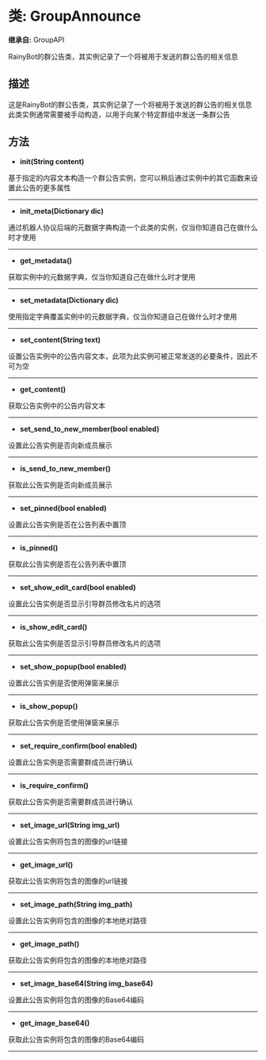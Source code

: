 # 类: GroupAnnounce  
  
**继承自:** GroupAPI  
  
RainyBot的群公告类，其实例记录了一个将被用于发送的群公告的相关信息  
  
## 描述  
  
这是RainyBot的群公告类，其实例记录了一个将被用于发送的群公告的相关信息   
此类实例通常需要被手动构造，以用于向某个特定群组中发送一条群公告  
  
## 方法 
  
- **init(String content)**  
  
基于指定的内容文本构造一个群公告实例，您可以稍后通过实例中的其它函数来设置此公告的更多属性  
  
---  
  
- **init_meta(Dictionary dic)**  
  
通过机器人协议后端的元数据字典构造一个此类的实例，仅当你知道自己在做什么时才使用  
  
---  
  
- **get_metadata()**  
  
获取实例中的元数据字典，仅当你知道自己在做什么时才使用  
  
---  
  
- **set_metadata(Dictionary dic)**  
  
使用指定字典覆盖实例中的元数据字典，仅当你知道自己在做什么时才使用  
  
---  
  
- **set_content(String text)**  
  
设置公告实例中的公告内容文本，此项为此实例可被正常发送的必要条件，因此不可为空  
  
---  
  
- **get_content()**  
  
获取公告实例中的公告内容文本  
  
---  
  
- **set_send_to_new_member(bool enabled)**  
  
设置此公告实例是否向新成员展示  
  
---  
  
- **is_send_to_new_member()**  
  
获取此公告实例是否向新成员展示  
  
---  
  
- **set_pinned(bool enabled)**  
  
设置此公告实例是否在公告列表中置顶  
  
---  
  
- **is_pinned()**  
  
获取此公告实例是否在公告列表中置顶  
  
---  
  
- **set_show_edit_card(bool enabled)**  
  
设置此公告实例是否显示引导群员修改名片的选项  
  
---  
  
- **is_show_edit_card()**  
  
获取此公告实例是否显示引导群员修改名片的选项  
  
---  
  
- **set_show_popup(bool enabled)**  
  
设置此公告实例是否使用弹窗来展示  
  
---  
  
- **is_show_popup()**  
  
获取此公告实例是否使用弹窗来展示  
  
---  
  
- **set_require_confirm(bool enabled)**  
  
设置此公告实例是否需要群成员进行确认  
  
---  
  
- **is_require_confirm()**  
  
获取此公告实例是否需要群成员进行确认  
  
---  
  
- **set_image_url(String img_url)**  
  
设置此公告实例将包含的图像的url链接  
  
---  
  
- **get_image_url()**  
  
获取此公告实例将包含的图像的url链接  
  
---  
  
- **set_image_path(String img_path)**  
  
设置此公告实例将包含的图像的本地绝对路径  
  
---  
  
- **get_image_path()**  
  
获取此公告实例将包含的图像的本地绝对路径  
  
---  
  
- **set_image_base64(String img_base64)**  
  
设置此公告实例将包含的图像的Base64编码  
  
---  
  
- **get_image_base64()**  
  
获取此公告实例将包含的图像的Base64编码  
  
---  
  

